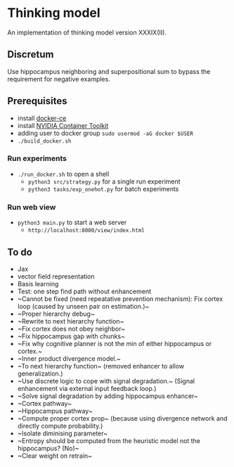# Thinking model
An implementation of thinking model version XXXIX(II).

## Discretum

Use hippocampus neighboring and superpositional sum to bypass the requirement for negative examples.

## Prerequisites
* install [docker-ce](https://www.linode.com/docs/guides/installing-and-using-docker-on-ubuntu-and-debian/) 
* install [NVIDIA Container Toolkit](https://docs.nvidia.com/datacenter/cloud-native/container-toolkit/install-guide.html#getting-started)
* adding user to docker group `sudo usermod -aG docker $USER`
* `./build_docker.sh`

### Run experiments
* `./run_docker.sh` to open a shell
  * `python3 src/strategy.py` for a single run experiment
  * `python3 tasks/exp_onehot.py` for batch experiments

### Run web view
* `python3 main.py` to start a web server
  * `http://localhost:8000/view/index.html`


## To do
* Jax
* vector field representation
* Basis learning
* Test: one step find path without enhancement
* ~Cannot be fixed (need repeatative prevention mechanism): Fix cortex loop (caused by unseen pair on estimation.)~
* ~Proper hierarchy debug~
* ~Rewrite to next hierarchy function~
* ~Fix cortex does not obey neighbor~
* ~Fix hippocampus gap with chunks~
* ~Fix why cognitive planner is not the min of either hippocampus or cortex.~
* ~Inner product divergence model.~
* ~To next hierarchy function~ (removed enhancer to allow generalization.)
* ~Use discrete logic to cope with signal degradation.~ (Signal enhancement via external input feedback loop.)
* ~Solve signal degradation by adding hippocampus enhancer~
* ~Cortex pathway~
* ~Hippocampus pathway~
* ~Compute proper cortex prop~ (because using divergence network and directly compute probability.)
* ~Isolate diminising parameter~
* ~Entropy should be computed from the heuristic model not the hippocampus? (No)~
* ~Clear weight on retrain~
